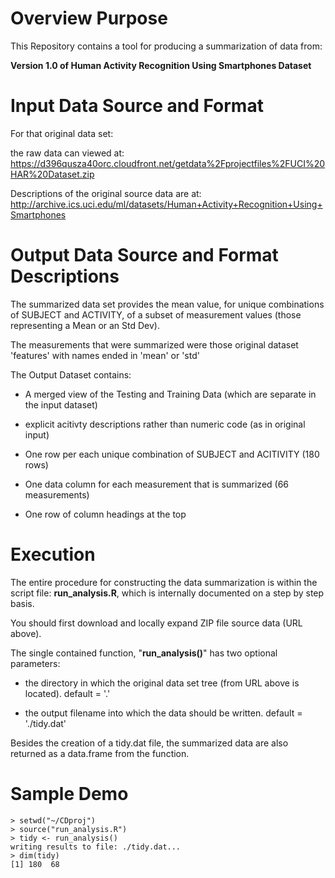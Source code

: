 # Overview Purpose
This Repository contains a tool for producing a summarization of data from:

**Version 1.0 of Human Activity Recognition Using Smartphones Dataset**


# Input Data Source and Format
For that original data set:

   the raw data can viewed at:  
      https://d396qusza40orc.cloudfront.net/getdata%2Fprojectfiles%2FUCI%20HAR%20Dataset.zip 

   Descriptions of the original source data are at:
      http://archive.ics.uci.edu/ml/datasets/Human+Activity+Recognition+Using+Smartphones 


# Output Data Source and Format Descriptions
The summarized data set provides the mean value, for unique combinations of SUBJECT and ACTIVITY,
of a subset of measurement values (those representing a Mean or an Std Dev).  

The measurements that were summarized were those original dataset 'features' with names ended in 'mean' or 'std'

The Output Dataset contains: 

 * A merged view of the Testing and Training Data (which are separate in the input dataset)
 
 * explicit acitivty descriptions rather than numeric code (as in original input)

 * One row per each unique combination of SUBJECT and ACITIVITY (180 rows)
 
 * One data column for each measurement that is summarized  (66 measurements)
 
 * One row of column headings at the top

# Execution 

The entire procedure for constructing the data summarization is within the script file:  **run_analysis.R**, which is internally documented on a step by step basis. 

You should first download and locally expand ZIP file source data (URL above).

The single contained function, "**run_analysis()**" has two optional parameters:

* the directory in which the original data set tree (from URL above is located).  default = '.'

* the output filename into which the data should be written.  default = './tidy.dat'

Besides the creation of a tidy.dat file, the summarized data are also returned as a data.frame from the function.  

# Sample Demo

```
> setwd("~/CDproj")
> source("run_analysis.R")
> tidy <- run_analysis()
writing results to file: ./tidy.dat...
> dim(tidy)
[1] 180  68
```
